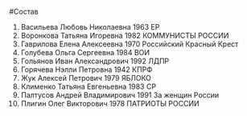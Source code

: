 #Состав
1. Васильева Любовь Николаевна 1963 ЕР
2. Воронкова Татьяна Игоревна 1982 КОММУНИСТЫ РОССИИ
3. Гаврилова Елена Алексеевна 1970 Российский Красный Крест
4. Голубева Ольга Сергеевна 1984 ВОИ
5. Гольянов Иван Александрович 1992 ЛДПР
6. Горячева Нэлли Петровна 1942 КПРФ
7. Жук Алексей Петрович 1979 ЯБЛОКО
8. Клименко Татьяна Евгеньевна 1983 СР
9. Палтусов Андрей Владимирович 1991 За женщин России
10. Плигин Олег Викторович 1978 ПАТРИОТЫ РОССИИ
